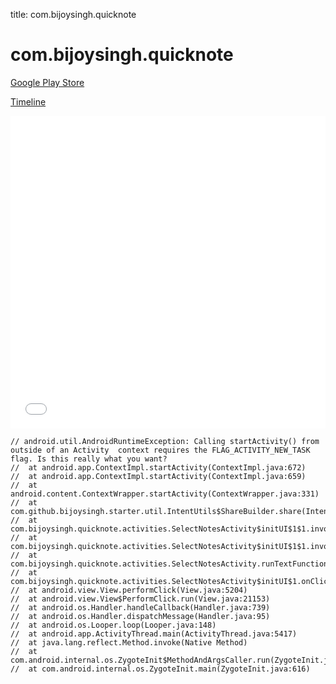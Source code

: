 title: com.bijoysingh.quicknote

# com.bijoysingh.quicknote

[Google Play Store](https://play.google.com/store/apps/details?id=com.bijoysingh.quicknote)

[Timeline](./vis-timeline.html)

<iframe src="./vis-timeline.html" width="100%" height="500px" style="border:none;"></iframe>

```
// android.util.AndroidRuntimeException: Calling startActivity() from outside of an Activity  context requires the FLAG_ACTIVITY_NEW_TASK flag. Is this really what you want?
// 	at android.app.ContextImpl.startActivity(ContextImpl.java:672)
// 	at android.app.ContextImpl.startActivity(ContextImpl.java:659)
// 	at android.content.ContextWrapper.startActivity(ContextWrapper.java:331)
// 	at com.github.bijoysingh.starter.util.IntentUtils$ShareBuilder.share(IntentUtils.java:115)
// 	at com.bijoysingh.quicknote.activities.SelectNotesActivity$initUI$1$1.invoke(SelectNotesActivity.kt:54)
// 	at com.bijoysingh.quicknote.activities.SelectNotesActivity$initUI$1$1.invoke(SelectNotesActivity.kt:21)
// 	at com.bijoysingh.quicknote.activities.SelectNotesActivity.runTextFunction(SelectNotesActivity.kt:85)
// 	at com.bijoysingh.quicknote.activities.SelectNotesActivity$initUI$1.onClick(SelectNotesActivity.kt:50)
// 	at android.view.View.performClick(View.java:5204)
// 	at android.view.View$PerformClick.run(View.java:21153)
// 	at android.os.Handler.handleCallback(Handler.java:739)
// 	at android.os.Handler.dispatchMessage(Handler.java:95)
// 	at android.os.Looper.loop(Looper.java:148)
// 	at android.app.ActivityThread.main(ActivityThread.java:5417)
// 	at java.lang.reflect.Method.invoke(Native Method)
// 	at com.android.internal.os.ZygoteInit$MethodAndArgsCaller.run(ZygoteInit.java:726)
// 	at com.android.internal.os.ZygoteInit.main(ZygoteInit.java:616)

```



